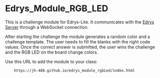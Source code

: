 # Edrys_Module_RGB_LED

This is a challenge module for Edrys-Lite. It communicates with the [Edrys Server](https://github.com/jh-488/edrys_server) through a WebSocket connection.

After starting the challenge the module generates a random color and a challenge template. The user needs to fill the blanks with the right code values. Once the correct answer is submitted, the user wins the challenge and the RGB LED on the board change colors. 

Use this URL to add the module to your class:

```
    https://jh-488.github.io/edrys_module_rgbLed/index.html
```

